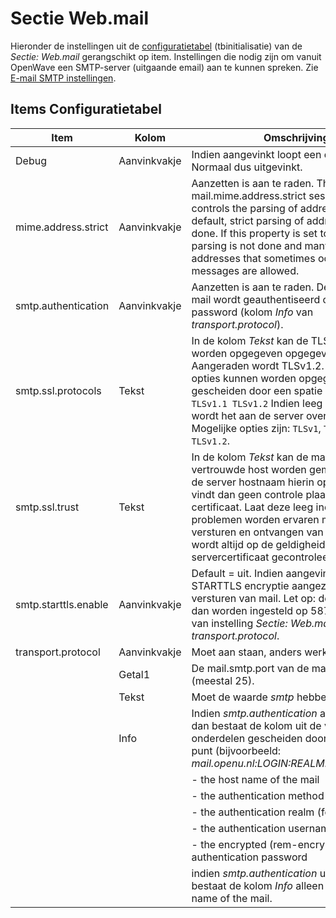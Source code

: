# Sectie Web.mail

Hieronder de instellingen uit de [configuratietabel](/instellen_inrichten/configuratie/README.md) (tbinitialisatie) van de _Sectie: Web.mail_ gerangschikt op item. Instellingen die nodig zijn om vanuit OpenWave een SMTP-server (uitgaande email) aan te kunnen spreken. Zie [E-mail SMTP instellingen](/instellen_inrichten/email.md).

## Items Configuratietabel

| Item                 | Kolom        | Omschrijving                                                                   |
|----------------------|--------------|--------------------------------------------------------------------------------|
| Debug                | Aanvinkvakje | Indien aangevinkt loopt een debugger mee. Normaal dus uitgevinkt.              |
| mime.address.strict  | Aanvinkvakje | Aanzetten is aan te raden. The mail.mime.address.strict session property controls the parsing of address headers. By default, strict parsing of address headers is done. If this property is set to "false", strict parsing is not done and many illegal addresses that sometimes occur in real messages are allowed. |
| smtp.authentication  | Aanvinkvakje | Aanzetten is aan te raden. De te verzenden mail wordt geauthentiseerd op het password (kolom _Info_ van _transport.protocol_). |
| smtp.ssl.protocols   | Tekst        | In de kolom _Tekst_ kan de TLS-versie worden opgegeven opgegeven. Aangeraden wordt TLSv1.2. Meerdere opties kunnen worden opgegeven gescheiden door een spatie bijvoorbeeld: `TLSv1.1 TLSv1.2` Indien leeg gelaten dan wordt het aan de server overgelaten. Mogelijke opties zijn: `TLSv1`, `TLSv1.1`, `TLSv1.2`. |
| smtp.ssl.trust       | Tekst        | In de kolom _Tekst_ kan de mailserver als vertrouwde host worden gemarkeerd door de server hostnaam hierin op te slaan. Er vindt dan geen controle plaats op het server certificaat. Laat deze leeg indien geen problemen worden ervaren met het versturen en ontvangen van mail. Hierdoor wordt altijd op de geldigheid van het servercertificaat gecontroleerd. |
| smtp.starttls.enable | Aanvinkvakje | Default = uit. Indien aangevinkt dan wordt STARTTLS encryptie aangezet bij het versturen van mail. Let op: de poort moet dan worden ingesteld op 587. Zie _Getal1_ van instelling _Sectie: Web.mail en Item: transport.protocol_. |
| transport.protocol   | Aanvinkvakje | Moet aan staan, anders werkt de email niet.                                    |
|                      | Getal1       | De mail.smtp.port van de mailserver (meestal 25).                              |
|                      | Tekst        | Moet de waarde _smtp_ hebben.                                                  |
|                      | Info         | Indien _smtp.authentication_ aangevinkt is dan bestaat de kolom uit de volgende onderdelen gescheiden door een dubbele punt (bijvoorbeeld: _mail.openu.nl:LOGIN:REALM:sesam:12C34)_: |
|                      |              | - the host name of the mail                                                    |
|                      |              | - the authentication method                                                    |
|                      |              | - the authentication realm (for digest md5)                                    |
|                      |              | - the authentication username                                                  |
|                      |              | - the encrypted (rem-encryptie) authentication password                        |
|                      |              | indien _smtp.authentication_ uit staat, dan bestaat de kolom _Info_ alleen uit the host name of the mail. |
